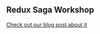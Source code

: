 ## Redux Saga Workshop

[Check out our blog post about it](https://blog.benestudio.co/redux-saga-to-the-rescue-607dd3d70d0f)
